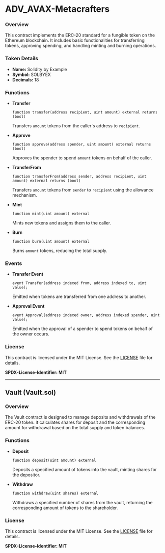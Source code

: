 # ADV_AVAX-Metacrafters

### Overview

This contract implements the ERC-20 standard for a fungible token on the Ethereum blockchain. It includes basic functionalities for transferring tokens, approving spending, and handling minting and burning operations.

### Token Details

- **Name:** Solidity by Example
- **Symbol:** SOLBYEX
- **Decimals:** 18

### Functions

- **Transfer**
  ```solidity
  function transfer(address recipient, uint amount) external returns (bool)
  ```
  Transfers `amount` tokens from the caller's address to `recipient`.

- **Approve**
  ```solidity
  function approve(address spender, uint amount) external returns (bool)
  ```
  Approves the spender to spend `amount` tokens on behalf of the caller.

- **TransferFrom**
  ```solidity
  function transferFrom(address sender, address recipient, uint amount) external returns (bool)
  ```
  Transfers `amount` tokens from `sender` to `recipient` using the allowance mechanism.

- **Mint**
  ```solidity
  function mint(uint amount) external
  ```
  Mints new tokens and assigns them to the caller.

- **Burn**
  ```solidity
  function burn(uint amount) external
  ```
  Burns `amount` tokens, reducing the total supply.

### Events

- **Transfer Event**
  ```solidity
  event Transfer(address indexed from, address indexed to, uint value);
  ```
  Emitted when tokens are transferred from one address to another.

- **Approval Event**
  ```solidity
  event Approval(address indexed owner, address indexed spender, uint value);
  ```
  Emitted when the approval of a spender to spend tokens on behalf of the owner occurs.

### License

This contract is licensed under the MIT License. See the [LICENSE](LICENSE) file for details.

**SPDX-License-Identifier: MIT**

---

## Vault (Vault.sol)

### Overview

The Vault contract is designed to manage deposits and withdrawals of the ERC-20 token. It calculates shares for deposit and the corresponding amount for withdrawal based on the total supply and token balances.

### Functions

- **Deposit**
  ```solidity
  function deposit(uint amount) external
  ```
  Deposits a specified amount of tokens into the vault, minting shares for the depositor.

- **Withdraw**
  ```solidity
  function withdraw(uint shares) external
  ```
  Withdraws a specified number of shares from the vault, returning the corresponding amount of tokens to the shareholder.

### License

This contract is licensed under the MIT License. See the [LICENSE](LICENSE) file for details.

**SPDX-License-Identifier: MIT**
